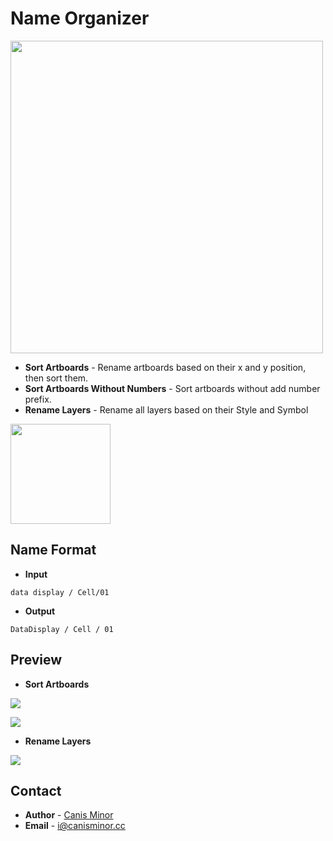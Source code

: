 # Name Organizer

<img src="https://o4j4l4n7h.qnssl.com/2017-08-03-cover.png" width="500">

- **Sort Artboards** - Rename artboards based on their x and y position, then sort them.
- **Sort Artboards Without Numbers** - Sort artboards without add number prefix.
- **Rename Layers** - Rename all layers based on their Style and Symbol

<a href="http://bit.ly/SketchRunnerWebsite">
  <img src="http://sketchrunner.com/img/badge_white.png" width="160">
</a>

## Name Format

- **Input**
```
data display / Cell/01
```
- **Output**
```
DataDisplay / Cell / 01
```

## Preview

- **Sort Artboards**

![](https://o4j4l4n7h.qnssl.com/2017-08-03-a_1.png)

![](https://o4j4l4n7h.qnssl.com/2017-08-03-a_2.png)

- **Rename Layers**

![](https://o4j4l4n7h.qnssl.com/2017-08-03-a_3.png)

## Contact
- **Author** - [Canis Minor](https://github.com/canisminor1990)
- **Email** - <i@canisminor.cc>

